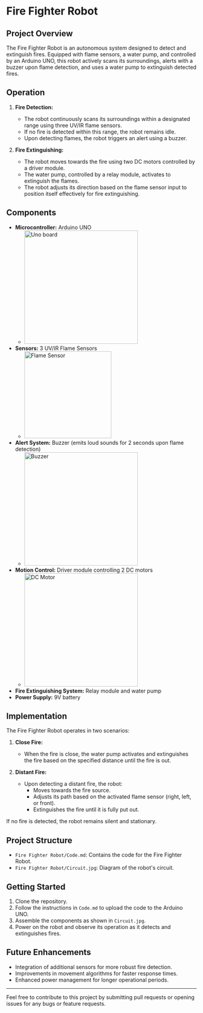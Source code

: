 # Fire Fighter Robot

## Project Overview
The Fire Fighter Robot is an autonomous system designed to detect and extinguish fires. Equipped with flame sensors, a water pump, and controlled by an Arduino UNO, this robot actively scans its surroundings, alerts with a buzzer upon flame detection, and uses a water pump to extinguish detected fires.

## Operation
1. **Fire Detection:**
   - The robot continuously scans its surroundings within a designated range using three UV/IR flame sensors.
   - If no fire is detected within this range, the robot remains idle.
   - Upon detecting flames, the robot triggers an alert using a buzzer.

2. **Fire Extinguishing:**
   - The robot moves towards the fire using two DC motors controlled by a driver module.
   - The water pump, controlled by a relay module, activates to extinguish the flames.
   - The robot adjusts its direction based on the flame sensor input to position itself effectively for fire extinguishing.

## Components
- **Microcontroller:** Arduino UNO
  - <img src="https://github.com/user-attachments/assets/0f978b45-c56f-42ee-8d84-8fc0377f4104" alt="Uno board" width="300">
- **Sensors:** 3 UV/IR Flame Sensors
  - <img src="https://github.com/user-attachments/assets/6f42e4c7-3944-4311-8976-d311eccb3cfd" alt="Flame Sensor" width="230">
- **Alert System:** Buzzer (emits loud sounds for 2 seconds upon flame detection)
  - <img src="https://github.com/user-attachments/assets/076015ff-3ffa-4062-8ea2-c2fe5242776c" alt="Buzzer" width="300">
- **Motion Control:** Driver module controlling 2 DC motors
  - <img src="https://github.com/user-attachments/assets/580223b8-6652-4848-9d62-c51f7e91fe7d" alt="DC Motor" width="300">
- **Fire Extinguishing System:** Relay module and water pump
- **Power Supply:** 9V battery

## Implementation
The Fire Fighter Robot operates in two scenarios:
1. **Close Fire:**
   - When the fire is close, the water pump activates and extinguishes the fire based on the specified distance until the fire is out.

2. **Distant Fire:**
   - Upon detecting a distant fire, the robot:
     - Moves towards the fire source.
     - Adjusts its path based on the activated flame sensor (right, left, or front).
     - Extinguishes the fire until it is fully put out.

If no fire is detected, the robot remains silent and stationary.

## Project Structure
- `Fire Fighter Robot/Code.md`: Contains the code for the Fire Fighter Robot.
- `Fire Fighter Robot/Circuit.jpg`: Diagram of the robot's circuit.

## Getting Started
1. Clone the repository.
2. Follow the instructions in `Code.md` to upload the code to the Arduino UNO.
3. Assemble the components as shown in `Circuit.jpg`.
4. Power on the robot and observe its operation as it detects and extinguishes fires.

## Future Enhancements
- Integration of additional sensors for more robust fire detection.
- Improvements in movement algorithms for faster response times.
- Enhanced power management for longer operational periods.

---

Feel free to contribute to this project by submitting pull requests or opening issues for any bugs or feature requests.
